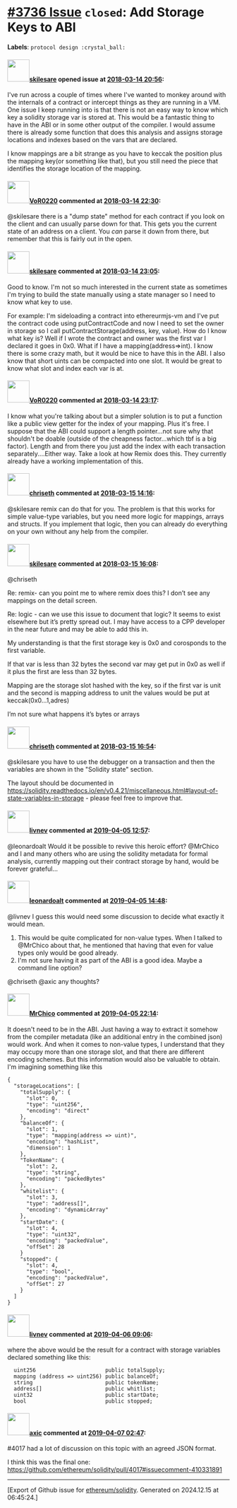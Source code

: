 # [\#3736 Issue](https://github.com/ethereum/solidity/issues/3736) `closed`: Add Storage Keys to ABI
**Labels**: `protocol design :crystal_ball:`


#### <img src="https://avatars.githubusercontent.com/u/643387?v=4" width="50">[skilesare](https://github.com/skilesare) opened issue at [2018-03-14 20:56](https://github.com/ethereum/solidity/issues/3736):

I've run across a couple of times where I've wanted to monkey around with the internals of a contract or intercept things as they are running in a VM.  One issue I keep running into is that there is not an easy way to know which key a solidity storage var is stored at.  This would be a fantastic thing to have in the ABI or in some other output of the compiler.  I would assume there is already some function that does this analysis and assigns storage locations and indexes based on the vars that are declared.

I know mappings are a bit strange as you have to keccak the position plus the mapping key(or something like that), but you still need the piece that identifies the storage location of the mapping.

#### <img src="https://avatars.githubusercontent.com/u/7756785?u=2893ea91743ac89ee3846d1f5c7209720e834129&v=4" width="50">[VoR0220](https://github.com/VoR0220) commented at [2018-03-14 22:30](https://github.com/ethereum/solidity/issues/3736#issuecomment-373196616):

@skilesare there is a "dump state" method for each contract if you look on the client and can usually parse down for that. This gets you the current state of an address on a client. You *can* parse it down from there, but remember that this is fairly out in the open.

#### <img src="https://avatars.githubusercontent.com/u/643387?v=4" width="50">[skilesare](https://github.com/skilesare) commented at [2018-03-14 23:05](https://github.com/ethereum/solidity/issues/3736#issuecomment-373204274):

Good to know.  I'm not so much interested in the current state as sometimes I'm trying to build the state manually using a state manager so I need to know what key to use.

For example: I'm sideloading a contract into ethereurmjs-vm and I've put the contract code using putContractCode and now I need to set the owner in storage so I call putContractStorage(address, key, value).  How do I know what key is?  Well if I wrote the contract and owner was the first var I declared it goes in 0x0.  What if I have a mapping(address=>int).  I know there is some crazy math, but it would be nice to have this in the ABI.  I also know that short uints can be compacted into one slot.  It would be great to know what slot and index each var is at.

#### <img src="https://avatars.githubusercontent.com/u/7756785?u=2893ea91743ac89ee3846d1f5c7209720e834129&v=4" width="50">[VoR0220](https://github.com/VoR0220) commented at [2018-03-14 23:17](https://github.com/ethereum/solidity/issues/3736#issuecomment-373206585):

I know what you're talking about but a simpler solution is to put a function like a public view getter for the index of your mapping. Plus it's free. I suppose that the ABI could support a length pointer...not sure why that shouldn't be doable (outside of the cheapness factor...which tbf is a big factor). Length and from there you just add the index with each transaction separately....Either way. Take a look at how Remix does this. They currently already have a working implementation of this.

#### <img src="https://avatars.githubusercontent.com/u/9073706?v=4" width="50">[chriseth](https://github.com/chriseth) commented at [2018-03-15 14:16](https://github.com/ethereum/solidity/issues/3736#issuecomment-373390704):

@skilesare remix can do that for you. The problem is that this works for simple value-type variables, but you need more logic for mappings, arrays and structs. If you implement that logic, then you can already do everything on your own without any help from the compiler.

#### <img src="https://avatars.githubusercontent.com/u/643387?v=4" width="50">[skilesare](https://github.com/skilesare) commented at [2018-03-15 16:08](https://github.com/ethereum/solidity/issues/3736#issuecomment-373431334):

@chriseth

Re: remix-  can you point me to where remix does this? I don’t see any mappings on the detail screen. 

Re: logic -  can we use this issue to document that logic? It seems to exist elsewhere but it’s pretty spread out. I may have access to a CPP developer in the near future and may be able to add this in. 

 My understanding is that the first storage key is 0x0 and corosponds to the first variable.

If that var is less than 32 bytes the second var may get put in 0x0 as well if it plus the first are less than 32 bytes.

Mapping are the storage slot hashed with the key, so if the first var is unit and the second is mapping address to unit the values would be put at keccak(0x0...1,adres)

I’m not sure what happens it’s bytes or arrays

#### <img src="https://avatars.githubusercontent.com/u/9073706?v=4" width="50">[chriseth](https://github.com/chriseth) commented at [2018-03-15 16:54](https://github.com/ethereum/solidity/issues/3736#issuecomment-373447460):

@skilesare you have to use the debugger on a transaction and then the variables are shown in the "Solidity state" section.

The layout should be documented in https://solidity.readthedocs.io/en/v0.4.21/miscellaneous.html#layout-of-state-variables-in-storage - please feel free to improve that.

#### <img src="https://avatars.githubusercontent.com/u/3964494?u=263e23481647e920d0ebad6044222b084e1e1fbb&v=4" width="50">[livnev](https://github.com/livnev) commented at [2019-04-05 12:57](https://github.com/ethereum/solidity/issues/3736#issuecomment-480265596):

@leonardoalt Would it be possible to revive this heroïc effort? @MrChico and I and many others who are using the solidity metadata for formal analysis, currently mapping out their contract storage by hand, would be forever grateful...

#### <img src="https://avatars.githubusercontent.com/u/504195?u=ce2facd14af9fd474ebff49f0d44891f56f7500f&v=4" width="50">[leonardoalt](https://github.com/leonardoalt) commented at [2019-04-05 14:48](https://github.com/ethereum/solidity/issues/3736#issuecomment-480303786):

@livnev I guess this would need some discussion to decide what exactly it would mean. 
1. This would be quite complicated for non-value types. When I talked to @MrChico about that, he mentioned that having that even for value types only would be good already.
2. I'm not sure having it as part of the ABI is a good idea. Maybe a command line option?

@chriseth @axic any thoughts?

#### <img src="https://avatars.githubusercontent.com/u/8930559?u=7f8a8e1e1710a04c8303093b928a943ae89464b2&v=4" width="50">[MrChico](https://github.com/MrChico) commented at [2019-04-05 22:14](https://github.com/ethereum/solidity/issues/3736#issuecomment-480438890):

It doesn't need to be in the ABI. Just having a way to extract it somehow from the compiler metadata (like an additional entry in the combined json) would work. And when it comes to non-value types, I understand that they may occupy more than one storage slot, and that there are different encoding schemes. But this information would also be valuable to obtain. I'm imagining something like this
```
{
  "storageLocations": [
    "totalSupply": {
      "slot": 0,
      "type": "uint256",
      "encoding": "direct"
    },
    "balanceOf": {
      "slot": 1,
      "type": "mapping(address => uint)",
      "encoding": "hashList",
      "dimension": 1
    },
    "TokenName": {
      "slot": 2,
      "type": "string",
      "encoding": "packedBytes"
    },
    "whitelist": {
      "slot": 3,
      "type": "address[]",
      "encoding": "dynamicArray"
    },
    "startDate": {
      "slot": 4,
      "type": "uint32",
      "encoding": "packedValue",
      "offSet": 28
    }
    "stopped": {
      "slot": 4,
      "type": "bool",
      "encoding": "packedValue",
      "offSet": 27
    }
  ]
}
  ```

#### <img src="https://avatars.githubusercontent.com/u/3964494?u=263e23481647e920d0ebad6044222b084e1e1fbb&v=4" width="50">[livnev](https://github.com/livnev) commented at [2019-04-06 09:06](https://github.com/ethereum/solidity/issues/3736#issuecomment-480488201):

where the above would be the result for a contract with storage variables declared something like this:

```solidity
  uint256                      public totalSupply;
  mapping (address => uint256) public balanceOf;
  string                       public tokenName;
  address[]                    public whitlist;
  uint32                       public startDate;
  bool                         public stopped;
```

#### <img src="https://avatars.githubusercontent.com/u/20340?v=4" width="50">[axic](https://github.com/axic) commented at [2019-04-07 02:47](https://github.com/ethereum/solidity/issues/3736#issuecomment-480554082):

#4017 had a lot of discussion on this topic with an agreed JSON format.

I think this was the final one: https://github.com/ethereum/solidity/pull/4017#issuecomment-410331891


-------------------------------------------------------------------------------



[Export of Github issue for [ethereum/solidity](https://github.com/ethereum/solidity). Generated on 2024.12.15 at 06:45:24.]
